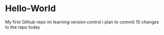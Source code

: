 # Hello-World
My first Github repo
im learning version control 
i plan to commit 10 changes to the repo today
